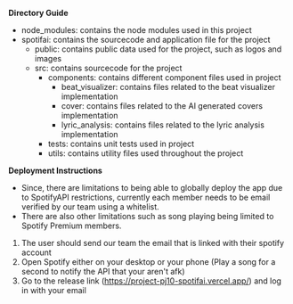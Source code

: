 **Directory Guide**
- node_modules: contains the node modules used in this project
- spotifai: contains the sourcecode and application file for the project
  - public: contains public data used for the project, such as logos and images
  - src: contains sourcecode for the project
    - components: contains different component files used in project
      - beat_visualizer: contains files related to the beat visualizer implementation
      - cover: contains files related to the AI generated covers implementation
      - lyric_analysis: contains files related to the lyric analysis implementation
    - tests: contains unit tests used in project
    - utils: contains utility files used throughout the project

**Deployment Instructions**
- Since, there are limitations to being able to globally deploy the app due to SpotifyAPI restrictions, currently each member needs to be email verified by our team using a whitelist.
- There are also other limitations such as song playing being limited to Spotify Premium members.

1. The user should send our team the email that is linked with their spotify account
2. Open Spotify either on your desktop or your phone (Play a song for a second to notify the API that your aren't afk)
4. Go to the release link (https://project-pj10-spotifai.vercel.app/) and log in with your email
